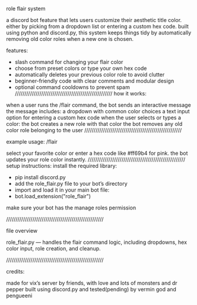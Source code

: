 role flair system

a discord bot feature that lets users customize their aesthetic title color. either by picking from a dropdown list or entering a custom hex code. built using python and discord.py, this system keeps things tidy by automatically removing old color roles when a new one is chosen.

features:
- slash command for changing your flair color
- choose from preset colors or type your own hex code
- automatically deletes your previous color role to avoid clutter
- beginner-friendly code with clear comments and modular design
- optional command cooldowns to prevent spam
////////////////////////////////////////////////////
how it works:

when a user runs the /flair command, the bot sends an interactive message
the message includes:
a dropdown with common color choices
a text input option for entering a custom hex code
when the user selects or types a color:
the bot creates a new role with that color
the bot removes any old color role belonging to the user
////////////////////////////////////////////////////

example usage:
/flair

select your favorite color or enter a hex code like #ff69b4 for pink.
the bot updates your role color instantly.
////////////////////////////////////////////////////
setup instructions:
install the required library:
- pip install discord.py
- add the role_flair.py file to your bot’s directory
- import and load it in your main bot file:
- bot.load_extension("role_flair")

make sure your bot has the manage roles permission

////////////////////////////////////////////////////

file overview

role_flair.py — handles the flair command logic, including dropdowns, hex color input, role creation, and cleanup.

////////////////////////////////////////////////////

credits:

made for vix’s server by friends, with love and lots of monsters and dr pepper
built using discord.py and tested(pending) by vermin god and pengueeni
